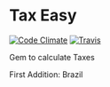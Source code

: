# Tax Easy

[![Code Climate](https://codeclimate.com/github/valencar/tax_easy/badges/gpa.svg)](https://codeclimate.com/github/valencar/tax_easy)  [![Travis](https://travis-ci.org/valencar/tax_easy.svg?branch=master)](https://travis-ci.org/valencar/tax_easy)

Gem to calculate Taxes

First Addition: Brazil